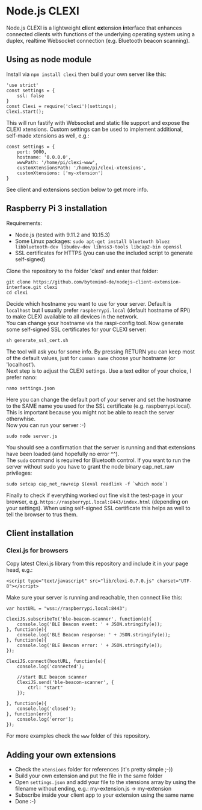 # Node.js CLEXI
Node.js CLEXI is a lightweight **cl**ient **ex**tension **i**nterface that enhances connected clients with functions of the underlying operating system using a duplex, realtime Websocket connection (e.g. Bluetooth beacon scanning).

## Using as node module

Install via `npm install clexi` then build your own server like this:
```
'use strict'
const settings = {
	ssl: false
}
const Clexi = require('clexi')(settings);
Clexi.start();
```
This will run fastify with Websocket and static file support and expose the CLEXI xtensions.
Custom settings can be used to implement additional, self-made xtensions as well, e.g.:
```
const settings = {
	port: 9000,
	hostname: '0.0.0.0',
	wwwPath: '/home/pi/clexi-www',
	customXtensionsPath: '/home/pi/clexi-xtensions',
	customXtensions: ['my-xtension']
}
```
See client and extensions section below to get more info.

## Raspberry Pi 3 installation

Requirements:  
* Node.js (tested with 9.11.2 and 10.15.3)
* Some Linux packages: `sudo apt-get install bluetooth bluez libbluetooth-dev libudev-dev libnss3-tools libcap2-bin openssl`
* SSL certificates for HTTPS (you can use the included script to generate self-signed)
  
Clone the repository to the folder 'clexi' and enter that folder:  
```
git clone https://github.com/bytemind-de/nodejs-client-extension-interface.git clexi
cd clexi
```  
Decide which hostname you want to use for your server. Default is `localhost` but I usually prefer `raspberrypi.local` (default hostname of RPi) to make CLEXI available to all devices in the network.  
You can change your hostname via the raspi-config tool.
Now generate some self-signed SSL certificates for your CLEXI server:  
```
sh generate_ssl_cert.sh
```  
The tool will ask you for some info. By pressing RETURN you can keep most of the default values, just for `common name` choose your hostname (or 'localhost').  
Next step is to adjust the CLEXI settings. Use a text editor of your choice, I prefer nano:
```
nano settings.json
```  
Here you can change the default port of your server and set the hostname to the SAME name you used for the SSL certificate (e.g. raspberrypi.local). This is important because you might not be able to reach the server otherwhise.  
Now you can run your server :-)  
```
sudo node server.js
```  
You should see a confirmation that the server is running and that extensions have been loaded (and hopefully no error ^^).  
The `sudo` command is required for Bluetooth control. If you want to run the server without sudo you have to grant the node binary cap_net_raw privileges:  
```
sudo setcap cap_net_raw+eip $(eval readlink -f `which node`)
```  
Finally to check if everything worked out fine visit the test-page in your browser, e.g. `https://raspberrypi.local:8443/index.html` (depending on your settings). When using self-signed SSL certificate this helps as well to tell the browser to trus them.
  
## Client installation

### Clexi.js for browsers

Copy latest Clexi.js library from this repository and include it in your page head, e.g.:
```
<script type="text/javascript" src="lib/clexi-0.7.0.js" charset="UTF-8"></script>
```
Make sure your server is running and reachable, then connect like this:
```
var hostURL = "wss://raspberrypi.local:8443";
  
ClexiJS.subscribeTo('ble-beacon-scanner', function(e){
	console.log('BLE Beacon event: ' + JSON.stringify(e));
}, function(e){
	console.log('BLE Beacon response: ' + JSON.stringify(e));
}, function(e){
	console.log('BLE Beacon error: ' + JSON.stringify(e));
});
  
ClexiJS.connect(hostURL, function(e){
	console.log('connected');
	
	//start BLE beacon scanner
	ClexiJS.send('ble-beacon-scanner', {
		ctrl: "start"
	});
	
}, function(e){
	console.log('closed');
}, function(err){
	console.log('error');
});
```
  
For more examples check the `www` folder of this repository.

## Adding your own extensions

* Check the `xtensions` folder for references (it's pretty simple ;-))
* Build your own extension and put the file in the same folder
* Open `settings.json` and add your file to the xtensions array by using the filename without ending, e.g.: my-extension.js -> my-extension
* Subscribe inside your client app to your extension using the same name
* Done :-)
